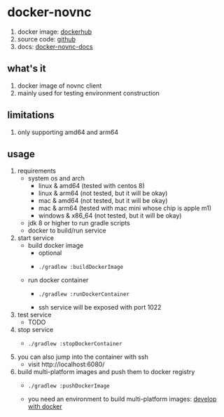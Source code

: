 # docker-novnc

1. docker image: [dockerhub](https://hub.docker.com/r/wangz2019/docker-novnc)
2. source code: [github](https://github.com/ben-wangz/docker-novnc)
3. docs: [docker-novnc-docs](https://ben-wangz.github.io/docker-novnc)

## what's it

1. docker image of novnc client
2. mainly used for testing environment construction

## limitations

1. only supporting amd64 and arm64

## usage

1. requirements
    * system os and arch
        + linux & amd64 (tested with centos 8)
        + linux & arm64 (not tested, but it will be okay)
        + mac & amd64 (not tested, but it will be okay)
        + mac & arm64 (tested with mac mini whose chip is apple m1)
        + windows & x86_64 (not tested, but it will be okay)
    * jdk 8 or higher to run gradle scripts
    * docker to build/run service
2. start service
    * build docker image
        + optional
        + ```shell
          ./gradlew :buildDockerImage
          ```
    * run docker container
        + ```shell
          ./gradlew :runDockerContainer
          ```
        + ssh service will be exposed with port 1022
3. test service
    * TODO
4. stop service
    * ```shell
      ./gradlew :stopDockerContainer
      ```
5. you can also jump into the container with ssh
    * visit http://localhost:6080/
6. build multi-platform images and push them to docker registry
    * ```shell
      ./gradlew :pushDockerImage
      ```
    * you need an environment to build multi-platform
      images: [develop with docker](https://blog.geekcity.tech/#/docs/develop.with.docker)

